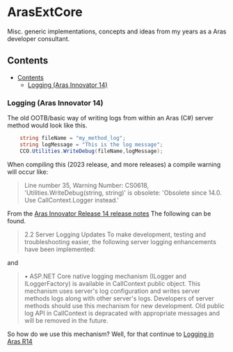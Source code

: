 # ArasExtCore

Misc. generic implementations, concepts and ideas from my years as a Aras developer consultant.

## Contents

- [Contents](#contents)
  - [Logging (Aras Innovator 14)](#logging-aras-innovator-14)

### Logging (Aras Innovator 14)

The old OOTB/basic way of writing logs from within an Aras (C#) server method would look like this.

``` csharp
    string fileName = "my_method_log";
    string logMessage = "This is the log message";
    CCO.Utilities.WriteDebug(fileName,logMessage);
```

When compiling this (2023 release, and more releases) a compile warning will occur like:

>Line number 35, Warning Number: CS0618, 'Utilities.WriteDebug(string, string)' is obsolete: 'Obsolete since 14.0. Use CallContext.Logger instead.'

From the [Aras Innovator Release 14 release notes](https://www.aras.com/-/media/files/documentation/release-notes/en/14-0-0/aras-innovator-14---release-notes.ashx)
The following can be found.

>2.2 Server Logging Updates
To make development, testing and troubleshooting easier, the following server logging enhancements
have been implemented:

and

>• ASP.NET Core native logging mechanism (ILogger and ILoggerFactory) is available in CallContext
public object. This mechanism uses server's log configuration and writes server methods logs along
with other server's logs. Developers of server methods should use this mechanism for new
development. Old public log API in CallContext is depracated with appropriate messages and will be
removed in the future.

So how do we use this mechanism? Well, for that continue to [Logging in Aras R14](./logging/docs/LoggingInArasR14.md)

